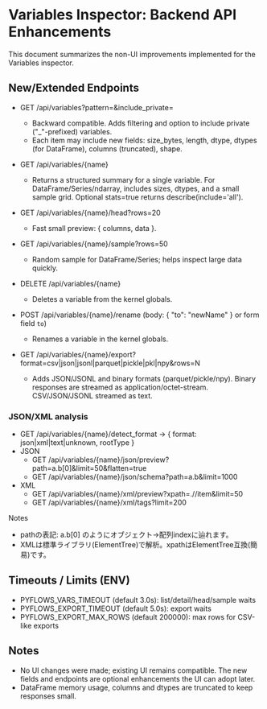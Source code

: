 # Variables Inspector: Backend API Enhancements

This document summarizes the non-UI improvements implemented for the Variables inspector.

## New/Extended Endpoints

- GET /api/variables?pattern=<regex>&include_private=<bool>
  - Backward compatible. Adds filtering and option to include private ("_"-prefixed) variables.
  - Each item may include new fields: size_bytes, length, dtype, dtypes (for DataFrame), columns (truncated), shape.

- GET /api/variables/{name}
  - Returns a structured summary for a single variable. For DataFrame/Series/ndarray, includes sizes, dtypes, and a small sample grid. Optional stats=true returns describe(include='all').

- GET /api/variables/{name}/head?rows=20
  - Fast small preview: { columns, data }.

- GET /api/variables/{name}/sample?rows=50
  - Random sample for DataFrame/Series; helps inspect large data quickly.

- DELETE /api/variables/{name}
  - Deletes a variable from the kernel globals.

- POST /api/variables/{name}/rename  (body: { "to": "newName" } or form field `to`)
  - Renames a variable in the kernel globals.

- GET /api/variables/{name}/export?format=csv|json|jsonl|parquet|pickle|pkl|npy&rows=N
  - Adds JSON/JSONL and binary formats (parquet/pickle/npy). Binary responses are streamed as application/octet-stream. CSV/JSON/JSONL streamed as text.

### JSON/XML analysis
- GET /api/variables/{name}/detect_format → { format: json|xml|text|unknown, rootType }
- JSON
  - GET /api/variables/{name}/json/preview?path=a.b[0]&limit=50&flatten=true
  - GET /api/variables/{name}/json/schema?path=a.b&limit=1000
- XML
  - GET /api/variables/{name}/xml/preview?xpath=.//item&limit=50
  - GET /api/variables/{name}/xml/tags?limit=200

Notes
- pathの表記: a.b[0] のようにオブジェクト→配列indexに辿れます。
- XMLは標準ライブラリ(ElementTree)で解析。xpathはElementTree互換(簡易)です。

## Timeouts / Limits (ENV)

- PYFLOWS_VARS_TIMEOUT (default 3.0s): list/detail/head/sample waits
- PYFLOWS_EXPORT_TIMEOUT (default 5.0s): export waits
- PYFLOWS_EXPORT_MAX_ROWS (default 200000): max rows for CSV-like exports

## Notes

- No UI changes were made; existing UI remains compatible. The new fields and endpoints are optional enhancements the UI can adopt later.
- DataFrame memory usage, columns and dtypes are truncated to keep responses small.
